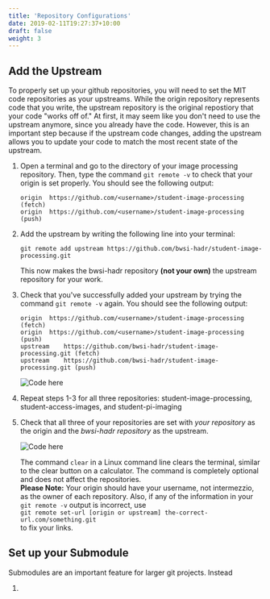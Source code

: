 ```yaml
---
title: 'Repository Configurations'
date: 2019-02-11T19:27:37+10:00
draft: false
weight: 3
---
```


## Add the Upstream

To properly set up your github repositories, you will need to set the MIT code repositories as your upstreams. While the origin repository represents code that you write, the upstream repository is the original repostiory that your code "works off of." At first, it may seem like you don't need to use the upstream anymore, since you already have the code. However, this is an important step because if the upstream code changes, adding the upstream allows you to update your code to match the most recent state of the upstream.

1. Open a terminal and go to the directory of your image processing repository. Then, type the command `git remote -v` to check that your origin is set properly. You should see the following output:
	```
	origin	https://github.com/<username>/student-image-processing (fetch)
	origin	https://github.com/<username>/student-image-processing (push)
	```

2. Add the upstream by writing the following line into your terminal:
	```
	git remote add upstream https://github.com/bwsi-hadr/student-image-processing.git
	```
	This now makes the bwsi-hadr repository **(not your own)** the upstream repository for your work.

3. Check that you've successfully added your upstream by trying the command `git remote -v` again. You should see the following output:
	```
	origin	https://github.com/<username>/student-image-processing (fetch)
	origin	https://github.com/<username>/student-image-processing (push)
	upstream	https://github.com/bwsi-hadr/student-image-processing.git (fetch)
	upstream	https://github.com/bwsi-hadr/student-image-processing.git (push)
	```

	![Code here](/JEFFRIS/git-remote-v-add-upstream.gif)

4. Repeat steps 1-3 for all three repositories: student-image-processing, student-access-images, and student-pi-imaging

5. Check that all three of your repositories are set with _your repository_ as the origin and the _bwsi-hadr repository_ as the upstream.

	![Code here](/JEFFRIS/git-remote-v-double-check.gif)

	The command `clear` in a Linux command line clears the terminal, similar to the clear button on a calculator. The command is completely optional and does not affect the repositories. <br />
	**Please Note:** Your origin should have your username, not intermezzio, as the owner of each repository. Also, if any of the information in your `git remote -v` output is incorrect, use <br />
	```git remote set-url [origin or upstream] the-correct-url.com/something.git``` <br />
	to fix your links.

## Set up your Submodule

Submodules are an important feature for larger git projects. Instead 

1. 